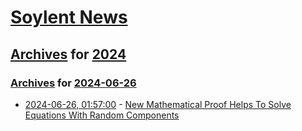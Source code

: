 # [Soylent News](../../../README.md)

## [Archives](../../index.md) for [2024](../index.md)

### [Archives](../../index.md) for [2024-06-26](index.md)

* [2024-06-26, 01:57:00](https://soylentnews.org/article.pl?sid=24/06/25/114249&from=rss) - [New Mathematical Proof Helps To Solve Equations With Random Components](https://soylentnews.org/article.pl?sid=24/06/25/114249&from=rss)
